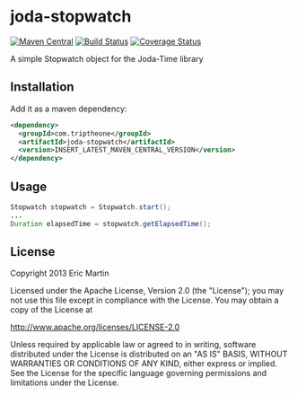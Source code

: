# joda-stopwatch

[![Maven Central](https://img.shields.io/maven-central/v/com.triptheone/joda-stopwatch.svg)](http://mvnrepository.com/artifact/com.triptheone/joda-stopwatch)
[![Build Status](https://travis-ci.org/eric-martin/joda-stopwatch.png)](https://travis-ci.org/eric-martin/joda-stopwatch)
[![Coverage Status](https://coveralls.io/repos/eric-martin/joda-stopwatch/badge.svg?branch=master)](https://coveralls.io/r/eric-martin/joda-stopwatch?branch=master)

A simple Stopwatch object for the Joda-Time library

## Installation

Add it as a maven dependency:
```xml
<dependency>
  <groupId>com.triptheone</groupId>
  <artifactId>joda-stopwatch</artifactId>
  <version>INSERT_LATEST_MAVEN_CENTRAL_VERSION</version>
</dependency>
```

## Usage

```java
Stopwatch stopwatch = Stopwatch.start();
...
Duration elapsedTime = stopwatch.getElapsedTime();
```

## License

Copyright 2013 Eric Martin

Licensed under the Apache License, Version 2.0 (the "License");
you may not use this file except in compliance with the License.
You may obtain a copy of the License at

  http://www.apache.org/licenses/LICENSE-2.0

Unless required by applicable law or agreed to in writing, software
distributed under the License is distributed on an "AS IS" BASIS,
WITHOUT WARRANTIES OR CONDITIONS OF ANY KIND, either express or implied.
See the License for the specific language governing permissions and
limitations under the License.

